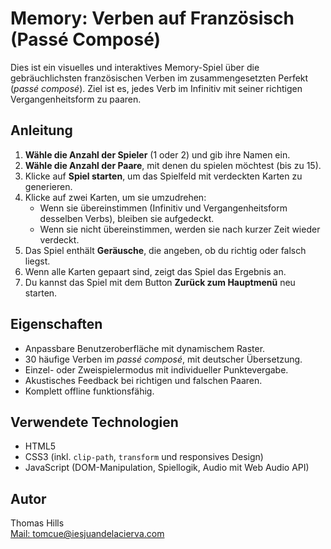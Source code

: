 # Memory: Verben auf Französisch (Passé Composé)

Dies ist ein visuelles und interaktives Memory-Spiel über die gebräuchlichsten französischen Verben im zusammengesetzten Perfekt (*passé composé*). Ziel ist es, jedes Verb im Infinitiv mit seiner richtigen Vergangenheitsform zu paaren.

## Anleitung

1. **Wähle die Anzahl der Spieler** (1 oder 2) und gib ihre Namen ein.
2. **Wähle die Anzahl der Paare**, mit denen du spielen möchtest (bis zu 15).
3. Klicke auf **Spiel starten**, um das Spielfeld mit verdeckten Karten zu generieren.
4. Klicke auf zwei Karten, um sie umzudrehen:
   - Wenn sie übereinstimmen (Infinitiv und Vergangenheitsform desselben Verbs), bleiben sie aufgedeckt.
   - Wenn sie nicht übereinstimmen, werden sie nach kurzer Zeit wieder verdeckt.
5. Das Spiel enthält **Geräusche**, die angeben, ob du richtig oder falsch liegst.
6. Wenn alle Karten gepaart sind, zeigt das Spiel das Ergebnis an.
7. Du kannst das Spiel mit dem Button **Zurück zum Hauptmenü** neu starten.

## Eigenschaften

- Anpassbare Benutzeroberfläche mit dynamischem Raster.
- 30 häufige Verben im *passé composé*, mit deutscher Übersetzung.
- Einzel- oder Zweispielermodus mit individueller Punktevergabe.
- Akustisches Feedback bei richtigen und falschen Paaren.
- Komplett offline funktionsfähig.

## Verwendete Technologien

- HTML5
- CSS3 (inkl. `clip-path`, `transform` und responsives Design)
- JavaScript (DOM-Manipulation, Spiellogik, Audio mit Web Audio API)

## Autor

Thomas Hills  
[Mail: tomcue@iesjuandelacierva.com](mailto:tomcue@iesjuandelacierva.com)
